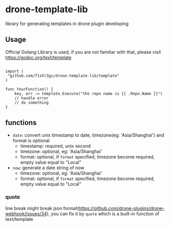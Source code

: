 # drone-template-lib
library for generating templates in drone plugin developing

## Usage
Official Golang Library is used, if you are not familiar with that,
please visit https://godoc.org/text/template

```

import (
 "github.com/f1shl3gs/drone-template-lib/template"
)

func YourFunction() {
    key, err := template.Execute("the repo name is {{ .Repo.Name }}")
    // handle error
    // do something 
}
```

## functions
- `date`: convert unix timestamp to date, timezone(eg: 'Asia/Shanghai') and format is optional
    - timestamp: required, unix second
    - timezone:  optional, eg: 'Asia/Shanghai'
    - format:    optional, if `format` specified, timezone become required, empty value equal to "Local"
- `now`:  generate a date string of now
    - timezone:  optional, eg: 'Asia/Shanghai'
    - format:    optional, if `format` specified, timezone become required, empty value equal to "Local"  

### quote
line break might break json format(https://github.com/drone-plugins/drone-webhook/issues/34),
you can fix it by `quote` which is a built-in function of text/template  